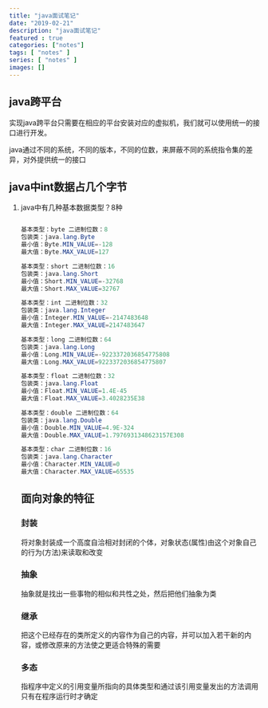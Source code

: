 ```yaml
---
title: "java面试笔记"
date: "2019-02-21"
description: "java面试笔记"
featured : true
categories: ["notes"]
tags: [ "notes" ]
series: [ "notes" ]
images: []
---
```

## java跨平台

实现java跨平台只需要在相应的平台安装对应的虚拟机，我们就可以使用统一的接口进行开发。

java通过不同的系统，不同的版本，不同的位数，来屏蔽不同的系统指令集的差异，对外提供统一的接口

## java中int数据占几个字节

1. java中有几种基本数据类型？8种

   ```java
   
   基本类型：byte 二进制位数：8
   包装类：java.lang.Byte
   最小值：Byte.MIN_VALUE=-128
   最大值：Byte.MAX_VALUE=127
   
   基本类型：short 二进制位数：16
   包装类：java.lang.Short
   最小值：Short.MIN_VALUE=-32768
   最大值：Short.MAX_VALUE=32767
   
   基本类型：int 二进制位数：32
   包装类：java.lang.Integer
   最小值：Integer.MIN_VALUE=-2147483648
   最大值：Integer.MAX_VALUE=2147483647
   
   基本类型：long 二进制位数：64
   包装类：java.lang.Long
   最小值：Long.MIN_VALUE=-9223372036854775808
   最大值：Long.MAX_VALUE=9223372036854775807
   
   基本类型：float 二进制位数：32
   包装类：java.lang.Float
   最小值：Float.MIN_VALUE=1.4E-45
   最大值：Float.MAX_VALUE=3.4028235E38
   
   基本类型：double 二进制位数：64
   包装类：java.lang.Double
   最小值：Double.MIN_VALUE=4.9E-324
   最大值：Double.MAX_VALUE=1.7976931348623157E308
   
   基本类型：char 二进制位数：16
   包装类：java.lang.Character
   最小值：Character.MIN_VALUE=0
   最大值：Character.MAX_VALUE=65535
   ```

   ## 面向对象的特征

   ### 封装

   将对象封装成一个高度自洽相对封闭的个体，对象状态(属性)由这个对象自己的行为(方法)来读取和改变

   ### 抽象

   抽象就是找出一些事物的相似和共性之处，然后把他们抽象为类

   ### 继承

   把这个已经存在的类所定义的内容作为自己的内容，并可以加入若干新的内容，或修改原来的方法使之更适合特殊的需要

   ### 多态

   指程序中定义的引用变量所指向的具体类型和通过该引用变量发出的方法调用只有在程序运行时才确定
